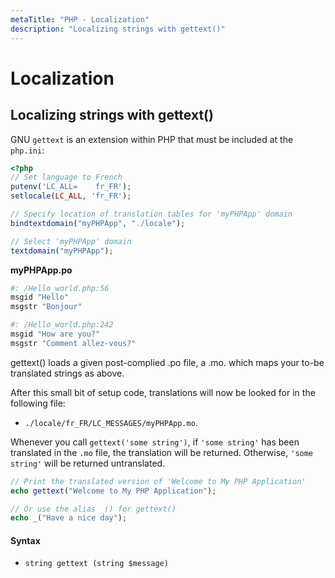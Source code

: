 ```yaml
---
metaTitle: "PHP - Localization"
description: "Localizing strings with gettext()"
---
```


# Localization



## Localizing strings with gettext()


GNU `gettext` is an extension within PHP that must be included at the `php.ini`:

```php
<?php
// Set language to French
putenv('LC_ALL=    fr_FR');
setlocale(LC_ALL, 'fr_FR');

// Specify location of translation tables for 'myPHPApp' domain
bindtextdomain("myPHPApp", "./locale");

// Select 'myPHPApp' domain
textdomain("myPHPApp");

```

**myPHPApp.po**

```php
#: /Hello_world.php:56
msgid "Hello"
msgstr "Bonjour"

#: /Hello_world.php:242
msgid "How are you?"
msgstr "Comment allez-vous?"

```

gettext() loads a given post-complied .po file, a .mo. which maps your to-be translated strings as above.

After this small bit of setup code, translations will now be looked for in the following file:

- `./locale/fr_FR/LC_MESSAGES/myPHPApp.mo`.

Whenever you call `gettext('some string')`, if `'some string'` has been translated in the `.mo` file, the translation will be returned. Otherwise, `'some string'` will be returned untranslated.

```php
// Print the translated version of 'Welcome to My PHP Application'
echo gettext("Welcome to My PHP Application");

// Or use the alias _() for gettext()
echo _("Have a nice day");

```



#### Syntax


- `string gettext (string $message)`

